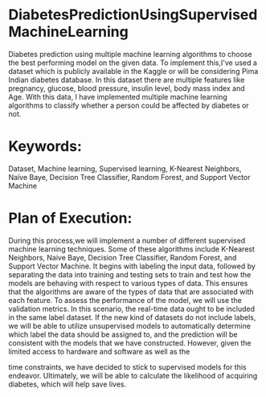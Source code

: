 # DiabetesPredictionUsingSupervisedMachineLearning
Diabetes prediction using multiple machine learning algorithms to choose
the best performing model on the given data. To implement this,I've used a dataset which is
publicly available in the Kaggle or will be considering Pima Indian diabetes database. In this
dataset there are  multiple features like pregnancy, glucose, blood pressure, insulin level, body
mass index and Age.
With this data, I have implemented multiple machine learning algorithms to classify
whether a person could be affected by diabetes or not.
# Keywords:
Dataset, Machine learning, Supervised learning, K-Nearest Neighbors, Naïve Baye, Decision Tree
Classifier, Random Forest, and Support Vector Machine
# Plan of Execution:
During this process,we will implement a number of different supervised machine learning
techniques. Some of these algorithms include K-Nearest Neighbors, Naive Baye, Decision Tree
Classifier, Random Forest, and Support Vector Machine.
It begins with labeling the input data, followed by separating the data into training and testing
sets to train and test how the models are behaving with respect to various types of data. This
ensures that the algorithms are aware of the types of data that are associated with each feature.
To assess the performance of the model, we will use the validation metrics. In this scenario, the
real-time data ought to be included in the same label dataset. If the new kind of datasets do not
include labels, we will be able to utilize unsupervised models to automatically determine which
label the data should be assigned to, and the prediction will be consistent with the models that we
have constructed. However, given the limited access to hardware and software as well as the

time constraints, we have decided to stick to supervised models for this endeavor. Ultimately, we
will be able to calculate the likelihood of acquiring diabetes, which will help save lives.
